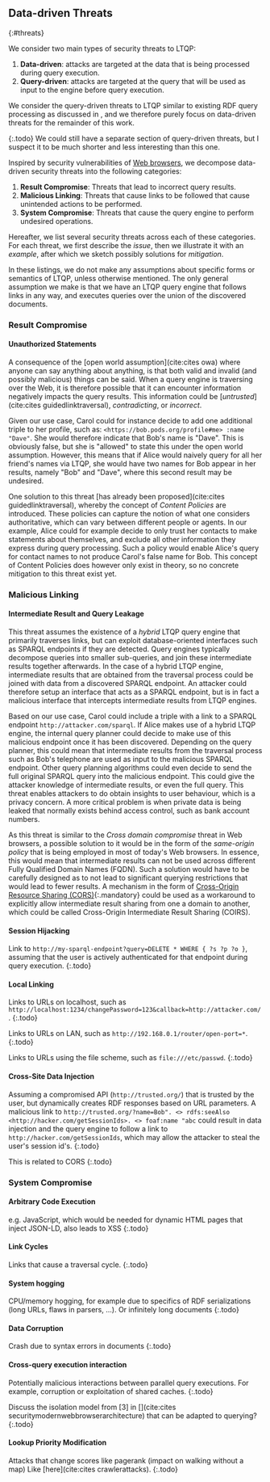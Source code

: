 ## Data-driven Threats
{:#threats}

We consider two main types of security threats to LTQP:

1. **Data-driven**: attacks are targeted at the data that is being processed during query execution.
1. **Query-driven**: attacks are targeted at the query that will be used as input to the engine before query execution.

We consider the query-driven threats to LTQP similar to existing RDF query processing as discussed in [](#related-work-rdf-query-processing),
and we therefore purely focus on data-driven threats for the remainder of this work.

{:.todo}
We could still have a separate section of query-driven threats,
but I suspect it to be much shorter and less interesting than this one.

Inspired by security vulnerabilities of [Web browsers](#related-work-security-vulnerabilities),
we decompose data-driven security threats into the following categories:

1. **Result Compromise**: Threats that lead to incorrect query results.
2. **Malicious Linking**: Threats that cause links to be followed that cause unintended actions to be performed.
3. **System Compromise**: Threats that cause the query engine to perform undesired operations.

Hereafter, we list several security threats across each of these categories.
For each threat, we first describe the _issue_,
then we illustrate it with an _example_,
after which we sketch possibly solutions for _mitigation_.

In these listings, we do not make any assumptions about specific forms or semantics of LTQP, unless otherwise mentioned.
The only general assumption we make is that we have an LTQP query engine that follows links in any way,
and executes queries over the union of the discovered documents.

### Result Compromise

#### Unauthorized Statements

A consequence of the [open world assumption](cite:cites owa) where anyone can say anything about anything,
is that both valid and invalid (and possibly malicious) things can be said.
When a query engine is traversing over the Web,
it is therefore possible that it can encounter information negatively impacts the query results.
This information could be [_untrusted_](cite:cites guidedlinktraversal), _contradicting_, or _incorrect_.

Given our use case, Carol could for instance decide to add one additional triple to her profile,
such as: `<https://bob.pods.org/profile#me> :name "Dave"`.
She would therefore indicate that Bob's name is "Dave".
This is obviously false, but she is "allowed" to state this under the open world assumption.
However, this means that if Alice would naively query for all her friend's names via LTQP,
she would have two names for Bob appear in her results,
namely "Bob" and "Dave", where this second result may be undesired.

One solution to this threat [has already been proposed](cite:cites guidedlinktraversal),
whereby the concept of _Content Policies_ are introduced.
These policies can capture the notion of what one considers authoritative,
which can vary between different people or agents.
In our example, Alice could for example decide to only trust her contacts to make statements about themselves,
and exclude all other information they express during query processing.
Such a policy would enable Alice's query for contact names to not produce Carol's false name for Bob.
This concept of Content Policies does however only exist in theory,
so no concrete mitigation to this threat exist yet.

### Malicious Linking

#### Intermediate Result and Query Leakage

This threat assumes the existence of a _hybrid_ LTQP query engine that primarily traverses links,
but can exploit database-oriented interfaces such as SPARQL endpoints if they are detected.
Query engines typically decompose queries into smaller sub-queries,
and join these intermediate results together afterwards.
In the case of a hybrid LTQP engine,
intermediate results that are obtained from the traversal process
could be joined with data from a discovered SPARQL endpoint.
An attacker could therefore setup an interface that acts as a SPARQL endpoint,
but is in fact a malicious interface that intercepts intermediate results from LTQP engines.

Based on our use case, Carol could include a triple with a link to a SPARQL endpoint `http://attacker.com/sparql`.
If Alice makes use of a hybrid LTQP engine, the internal query planner could decide to make use of this malicious endpoint
once it has been discovered.
Depending on the query planner, this could mean that intermediate results from the traversal process such as Bob's telephone 
are used as input to the malicious SPARQL endpoint.
Other query planning algorithms could even decide to send the full original SPARQL query into the malicious endpoint.
This could give the attacker knowledge of intermediate results, or even the full query.
This threat enables attackers to do obtain insights to user behaviour, which is a privacy concern.
A more critical problem is when private data is being leaked that normally exists behind access control, such as bank account numbers.

As this threat is similar to the _Cross domain compromise_ threat in Web browsers,
a possible solution to it would be in the form of the _same-origin policy_ that is being employed in most of today's Web browsers.
In essence, this would mean that intermediate results can not be used across different Fully Qualified Domain Names (FQDN).
Such a solution would have to be carefully designed as to not lead to significant querying restrictions that would lead to fewer results.
A mechanism in the form of [Cross-Origin Resource Sharing (CORS)](https://fetch.spec.whatwg.org/#http-cors-protocol){:.mandatory}
could be used as a workaround to explicitly allow intermediate result sharing from one a domain to another,
which could be called Cross-Origin Intermediate Result Sharing (COIRS).

#### Session Hijacking

Link to `http://my-sparql-endpoint?query=DELETE * WHERE { ?s ?p ?o }`, assuming that the user is actively authenticated for that endpoint during query execution.
{:.todo}

#### Local Linking

Links to URLs on localhost, such as `http://localhost:1234/changePassword=123&callback=http://attacker.com/`.
{:.todo}

Links to URLs on LAN, such as `http://192.168.0.1/router/open-port=*`.
{:.todo}

Links to URLs using the file scheme, such as `file:///etc/passwd`.
{:.todo}

#### Cross-Site Data Injection

Assuming a compromised API (`http://trusted.org/`) that is trusted by the user, but dynamically creates RDF responses based on URL parameters.
A malicious link to `http://trusted.org/?name=Bob". <> rdfs:seeAlso <http://hacker.com/getSessionIds>. <> foaf:name "abc`
could result in data injection and the query engine to follow a link to `http://hacker.com/getSessionIds`,
which may allow the attacker to steal the user's session id's.
{:.todo}

This is related to CORS
{:.todo}

### System Compromise

#### Arbitrary Code Execution

e.g. JavaScript, which would be needed for dynamic HTML pages that inject JSON-LD, also leads to XSS
{:.todo}

#### Link Cycles

Links that cause a traversal cycle.
{:.todo}

#### System hogging

CPU/memory hogging, for example due to specifics of RDF serializations (long URLs, flaws in parsers, ...).
Or infinitely long documents
{:.todo}

#### Data Corruption

Crash due to syntax errors in documents
{:.todo}

#### Cross-query execution interaction

Potentially malicious interactions between parallel query executions.
For example, corruption or exploitation of shared caches.
{:.todo}

Discuss the isolation model from [3] in [](cite:cites securitymodernwebbrowserarchitecture) that can be adapted to querying?
{:.todo}

#### Lookup Priority Modification

Attacks that change scores like pagerank (impact on walking without a map)
Like [here](cite:cites crawlerattacks).
{:.todo}
